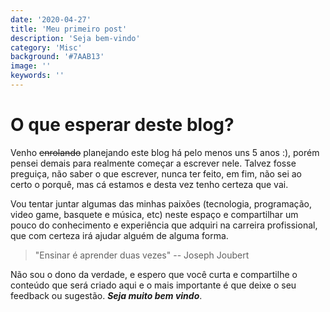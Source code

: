 ```yaml
---
date: '2020-04-27'
title: 'Meu primeiro post'
description: 'Seja bem-vindo'
category: 'Misc'
background: '#7AAB13'
image: ''
keywords: ''
---
```


# O que esperar deste blog?

Venho ~~enrolando~~ planejando este blog há pelo menos uns 5 anos :), porém pensei demais para realmente começar a escrever nele. Talvez fosse preguiça, não saber o que escrever, nunca ter feito, em fim, não sei ao certo o porquê, mas cá estamos e desta vez tenho certeza que vai.

Vou tentar juntar algumas das minhas paixões (tecnologia, programação, video game, basquete e música, etc) neste espaço e compartilhar um pouco do conhecimento e experiência que adquiri na carreira profissional, que com certeza irá ajudar alguém de alguma forma.

> "Ensinar é aprender duas vezes" -- Joseph Joubert

Não sou o dono da verdade, e espero que você curta e compartilhe o conteúdo que será criado aqui e o mais importante é que deixe o seu feedback ou sugestão. _**Seja muito bem vindo**_.

